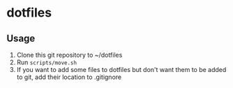 # dotfiles

## Usage
1. Clone this git repository to ~/dotfiles
2. Run `scripts/move.sh`
3. If you want to add some files to dotfiles but don't want them to be added to git, add their location to .gitignore

